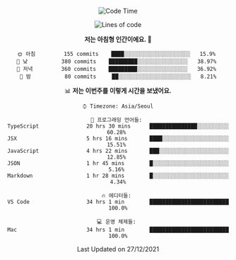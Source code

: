 <div align='center'>
 
<!--START_SECTION:waka-->
![Code Time](http://img.shields.io/badge/Code%20Time-957%20hrs%2020%20mins-blue)

![Lines of code](https://img.shields.io/badge/%EC%A0%80%EB%8A%94%20%EC%97%AC%ED%83%9C%EA%B9%8C%EC%A7%80%20-59%20Thousand%20%EC%A4%84%EC%9D%98%20%EC%BD%94%EB%93%9C%EB%A5%BC%20%EC%9E%91%EC%84%B1%ED%96%88%EC%96%B4%EC%9A%94.-blue)

**저는 아침형 인간이에요. 🐤** 

```text
🌞 아침         155 commits    ████░░░░░░░░░░░░░░░░░░░░░   15.9% 
🌆 낮　         380 commits    █████████░░░░░░░░░░░░░░░░   38.97% 
🌃 저녁         360 commits    █████████░░░░░░░░░░░░░░░░   36.92% 
🌙 밤　         80 commits     ██░░░░░░░░░░░░░░░░░░░░░░░   8.21%

```


📊 **저는 이번주를 이렇게 시간을 보냈어요.** 

```text
⌚︎ Timezone: Asia/Seoul

💬 프로그래밍 언어들: 
TypeScript               20 hrs 30 mins      ███████████████░░░░░░░░░░   60.28% 
JSX                      5 hrs 16 mins       ████░░░░░░░░░░░░░░░░░░░░░   15.51% 
JavaScript               4 hrs 22 mins       ███░░░░░░░░░░░░░░░░░░░░░░   12.85% 
JSON                     1 hr 45 mins        █░░░░░░░░░░░░░░░░░░░░░░░░   5.16% 
Markdown                 1 hr 28 mins        █░░░░░░░░░░░░░░░░░░░░░░░░   4.34%

🔥 에디터들: 
VS Code                  34 hrs 1 min        █████████████████████████   100.0%

💻 운영 체제들: 
Mac                      34 hrs 1 min        █████████████████████████   100.0%

```


 Last Updated on 27/12/2021
<!--END_SECTION:waka-->
 </div>
<!---
Emewjin/Emewjin is a ✨ special ✨ repository because its `README.md` (this file) appears on your GitHub profile.
You can click the Preview link to take a look at your changes.
--->
